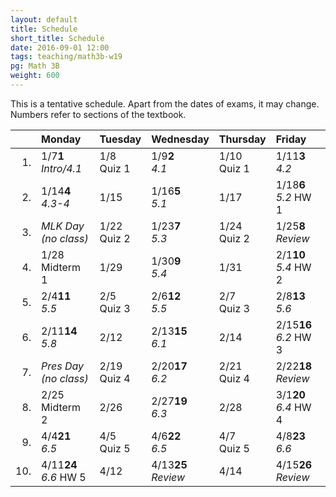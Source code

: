```yaml
---
layout: default
title: Schedule
short_title: Schedule
date: 2016-09-01 12:00
tags: teaching/math3b-w19
pg: Math 3B
weight: 600
---
```


This is a tentative schedule. Apart from the dates of exams, it may change. Numbers refer to sections of the textbook.

<table class="schedule">
        <thead>
            <tr class="header">
                <th align="right"></th>
                <th align="left">Monday</th>
                <th align="left">Tuesday</th>
                <th align="left">Wednesday</th>
                <th align="left">Thursday</th>
                <th align="left">Friday</th>
</tr>
    </thead>
    <tbody>
        <tr class="even">
            <td align="right">1.</td>
            <td align="left"><span class="right">1/7</span><span class="left"><b>1</b></span><br><em>Intro/4.1</em></td>
            <td align="left"><span class="right">1/8</span><span class="left"><b></b></span><br><span class="hw">Quiz 1</span></td>
            <td align="left"><span class="right">1/9</span><span class="left"><b>2</b></span><br><em>4.1</em></td>
            <td align="left"><span class="right">1/10</span><span class="left"><b></b></span><br><span class="hw">Quiz 1</span></td>
            <td align="left"><span class="right">1/11</span><span class="left"><b>3</b></span><br><em>4.2</em></td>
        </tr>
        <tr class="odd">
            <td align="right">2.</td>
            <td align="left"><span class="right">1/14</span><span class="left"><b>4</b></span><br><em>4.3-4</em></td>
            <td align="left"><span class="right">1/15</span><span class="left"><b></b></span><br></td>
            <td align="left"><span class="right">1/16</span><span class="left"><b>5</b></span><br><em>5.1</em></td>
            <td align="left"><span class="right">1/17</span><span class="left"><b></b></span><br></td>
            <td align="left"><span class="right">1/18</span><span class="left"><b>6</b></span><br><em>5.2</em> <span class="hw">HW 1</span></td>
        </tr>
        <tr class="even">
            <td align="right">3.</td>
            <td align="left" class="hol"><em>MLK Day<br>(no class)</em></td>
            <td align="left"><span class="right">1/22</span><span class="left"><b></b></span><br><span class="hw">Quiz 2</span></td>
            <td align="left"><span class="right">1/23</span><span class="left"><b>7</b></span><br><em>5.3</em></td>
            <td align="left"><span class="right">1/24</span><span class="left"><b></b></span><br><span class="hw">Quiz 2</span></td>
            <td align="left"><span class="right">1/25</span><span class="left"><b>8</b></span><br><em>Review</em></td>
        </tr>
        <tr class="odd">
            <td align="right">4.</td>
            <td align="left"><span class="right">1/28</span><span class="left"><b></b></span><br><span class="exam">Midterm 1</span></td>
            <td align="left"><span class="right">1/29</span><span class="left"><b></b></span><br></td>
            <td align="left"><span class="right">1/30</span><span class="left"><b>9</b></span><br><em>5.4</em></td>
            <td align="left"><span class="right">1/31</span><span class="left"><b></b></span><br></td>
            <td align="left"><span class="right">2/1</span><span class="left"><b>10</b></span><br><em>5.4</em> <span class="hw">HW 2</span></td>
        </tr>
        <tr class="even">
            <td align="right">5.</td>
            <td align="left"><span class="right">2/4</span><span class="left"><b>11</b></span><br><em>5.5</em></td>
            <td align="left"><span class="right">2/5</span><span class="left"><b></b></span><br><span class="hw">Quiz 3</span></td>
            <td align="left"><span class="right">2/6</span><span class="left"><b>12</b></span><br><em>5.5</em></td>
            <td align="left"><span class="right">2/7</span><span class="left"><b></b></span><br><span class="hw">Quiz 3</span></td>
            <td align="left"><span class="right">2/8</span><span class="left"><b>13</b></span><br><em>5.6</em></td>
        </tr>
        <tr class="odd">
            <td align="right">6.</td>
            <td align="left"><span class="right">2/11</span><span class="left"><b>14</b></span><br><em>5.8</em></td>
            <td align="left"><span class="right">2/12</span><span class="left"><b></b></span><br></td>
            <td align="left"><span class="right">2/13</span><span class="left"><b>15</b></span><br><em>6.1</em> </td>
            <td align="left"><span class="right">2/14</span><span class="left"><b></b></span><br></td>
            <td align="left"><span class="right">2/15</span><span class="left"><b>16</b></span><br><em>6.2</em> <span class="hw">HW 3</span></td>
        </tr>
        <tr class="even">
            <td align="right">7.</td>
            <td align="left" class="hol"><em>Pres Day<br>(no class)</em></td>
            <td align="left"><span class="right">2/19</span><span class="left"><b></b></span><br><span class="hw">Quiz 4</span></td>
            <td align="left"><span class="right">2/20</span><span class="left"><b>17</b></span><br><em>6.2</em></td>
            <td align="left"><span class="right">2/21</span><span class="left"><b></b></span><br><span class="hw">Quiz 4</span></td>
            <td align="left"><span class="right">2/22</span><span class="left"><b>18</b></span><br><em>Review</em></td>
        </tr>
        <tr class="odd">
            <td align="right">8.</td>
            <td align="left"><span class="right">2/25</span><span class="left"><b></b></span><br><span class="exam">Midterm 2</span></td>
            <td align="left"><span class="right">2/26</span><span class="left"><b></b></span><br></td>
            <td align="left"><span class="right">2/27</span><span class="left"><b>19</b></span><br><em>6.3</em></td>
            <td align="left"><span class="right">2/28</span><span class="left"><b></b></span><br></td>
            <td align="left"><span class="right">3/1</span><span class="left"><b>20</b></span><br><em>6.4</em> <span class="hw">HW 4</span></td>
        </tr>
        <tr class="even">
            <td align="right">9.</td>
            <td align="left"><span class="right">4/4</span><span class="left"><b>21</b></span><br><em>6.5</em></td>
            <td align="left"><span class="right">4/5</span><span class="left"><b></b></span><br><span class="hw">Quiz 5</span></td>
            <td align="left"><span class="right">4/6</span><span class="left"><b>22</b></span><br><em>6.5</em></td>
            <td align="left"><span class="right">4/7</span><span class="left"><b></b></span><br><span class="hw">Quiz 5</span></td>
            <td align="left"><span class="right">4/8</span><span class="left"><b>23</b></span><br><em>6.6</em></td>
        </tr>
        <tr class="odd">
            <td align="right">10.</td>
            <td align="left"><span class="right">4/11</span><span class="left"><b>24</b></span><br><em>6.6</em> <span class="hw">HW 5</span></td>
            <td align="left"><span class="right">4/12</span><span class="left"><b></b></span><br></td>
            <td align="left"><span class="right">4/13</span><span class="left"><b>25</b></span><br><em>Review</em></td>
            <td align="left"><span class="right">4/14</span><span class="left"><b></b></span><br></td>
            <td align="left"><span class="right">4/15</span><span class="left"><b>26</b></span><br><em>Review</em></td>
        </tr>
    </tbody>
</table>
